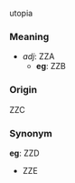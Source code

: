 utopia
### Meaning
+ _adj_: ZZA
    + __eg__: ZZB

### Origin

ZZC

### Synonym

__eg__: ZZD

+ ZZE


